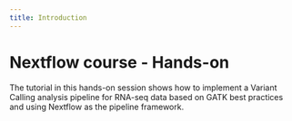 ```yaml
---
title: Introduction
---
```


# Nextflow course - Hands-on

The tutorial in this hands-on session shows how to implement a Variant Calling analysis pipeline for RNA-seq data based on GATK best practices and using Nextflow as the pipeline framework.
